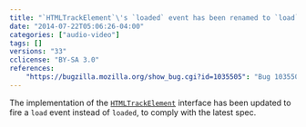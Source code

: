 ```yaml
---
title: "`HTMLTrackElement`\'s `loaded` event has been renamed to `load`"
date: "2014-07-22T05:06:26-04:00"
categories: ["audio-video"]
tags: []
versions: "33"
cclicense: "BY-SA 3.0"
references:
    "https://bugzilla.mozilla.org/show_bug.cgi?id=1035505": "Bug 1035505 – [webvtt] HTMLTrackElement should fire a \'load\' event not a \'loaded\'"
---
```

The implementation of the [`HTMLTrackElement`](https://developer.mozilla.org/en-US/docs/Web/API/HTMLTrackElement) interface has been updated to fire a `load` event instead of `loaded`, to comply with the latest spec.
